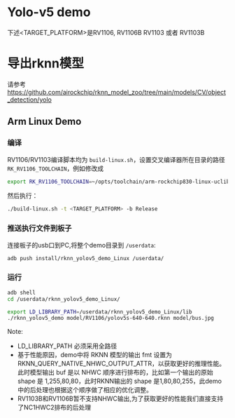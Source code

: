 # Yolo-v5 demo
下述<TARGET_PLATFORM>是RV1106, RV1106B RV1103 或者 RV1103B

# 导出rknn模型

请参考 https://github.com/airockchip/rknn_model_zoo/tree/main/models/CV/object_detection/yolo



## Arm Linux Demo

### 编译

RV1106/RV1103编译脚本均为 `build-linux.sh`，设置交叉编译器所在目录的路径 `RK_RV1106_TOOLCHAIN`，例如修改成

```sh
export RK_RV1106_TOOLCHAIN=~/opts/toolchain/arm-rockchip830-linux-uclibcgnueabihf/bin/arm-rockchip830-linux-uclibcgnueabihf
```

然后执行：

```sh
./build-linux.sh -t <TARGET_PLATFORM> -b Release
```

### 推送执行文件到板子

连接板子的usb口到PC,将整个demo目录到 `/userdata`:

```sh
adb push install/rknn_yolov5_demo_Linux /userdata/
```

### 运行

```sh
adb shell
cd /userdata/rknn_yolov5_demo_Linux/

export LD_LIBRARY_PATH=/userdata/rknn_yolov5_demo_Linux/lib
./rknn_yolov5_demo model/RV1106/yolov5s-640-640.rknn model/bus.jpg
```

Note:

- LD_LIBRARY_PATH 必须采用全路径
- 基于性能原因，demo中将 RKNN 模型的输出 fmt 设置为 RKNN_QUERY_NATIVE_NHWC_OUTPUT_ATTR，以获取更好的推理性能。此时模型输出 buf 是以 NHWC 顺序进行排布的，比如第一个输出的原始 shape 是 1,255,80,80，此时RKNN输出的 shape 是1,80,80,255，此demo中的后处理也根据这个顺序做了相应的优化调整。
- RV1103B和RV1106B暂不支持NHWC输出,为了获取更好的性能我们直接支持了NC1HWC2排布的后处理

